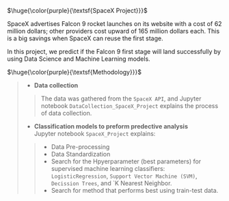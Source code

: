 $\huge{\color{purple}{\textsf{SpaceX Project}}}$

SpaceX advertises Falcon 9 rocket launches on its website with a cost of 62 million dollars; other providers cost upward of 165 million dollars each. This is a big savings when SpaceX can reuse the first stage. 

In this project, we predict if the Falcon 9 first stage will land successfully by using Data Science and Machine Learning models.


$\huge{\color{purple}{\textsf{Methodology}}}$
>
> * **Data collection** <br/>
>> The data was gathered from the `SpaceX API`, and Jupyter notebook `DataCollection_SpaceX_Project` explains the process of data collection.
> * **Classification models to preform predective analysis** <br/>
> Jupyter notebook `SpaceX_Project` explains:
>>  - Data Pre-processing  <br/>
>>  - Data Standardization  <br/>
>>  - Search for the Hpyerparameter (best parameters) for supervised machine learning classifiers: `LogisticRegression`, `Support Vector Machine (SVM)`, `Decission Trees`, and `K Nearest Neighbor. <br/>
>>  - Search for method that performs best using train-test data.
 
